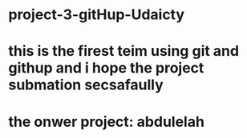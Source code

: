 # project-3-gitHup-Udaicty
# this is the firest teim using git and githup and i hope the project submation secsafaully 
# the onwer project: abdulelah 